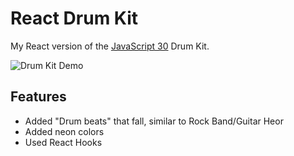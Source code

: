 # React Drum Kit

My React version of the [JavaScript 30](https://github.com/wesbos/JavaScript30) Drum Kit.

![Drum Kit Demo](demo.gif)

## Features
* Added "Drum beats" that fall, similar to Rock Band/Guitar Heor
* Added neon colors
* Used React Hooks
